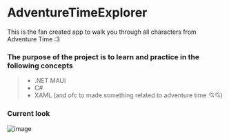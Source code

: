 # AdventureTimeExplorer
This is the fan created app to walk you through all characters from Adventure Time :3

### The purpose of the project is to learn and practice in the following concepts
> - .NET MAUI
> - C#
> - XAML
(and ofc to made something related to adventure time 💘💘)

### Current look
![image](https://user-images.githubusercontent.com/63263301/172006404-c1cc2e66-952f-41ea-8e7f-16c4529b997f.png)
